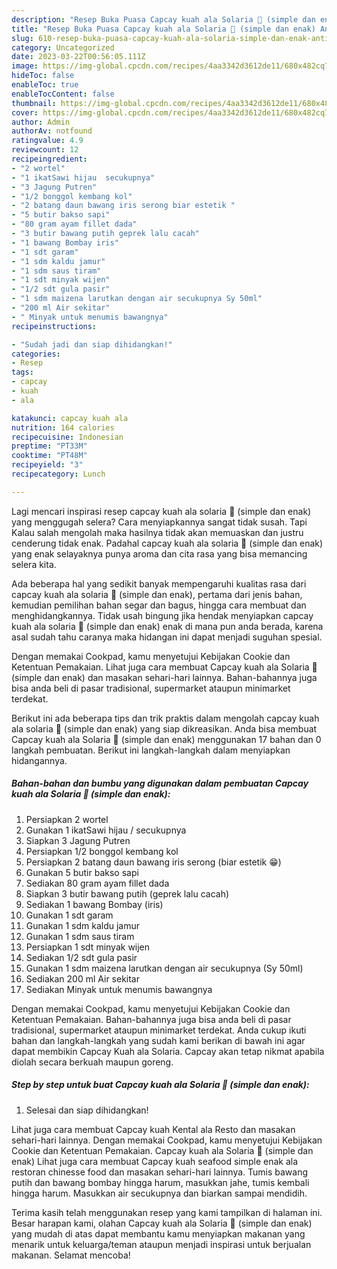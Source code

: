 ```yaml
---
description: "Resep Buka Puasa Capcay kuah ala Solaria 🥰 (simple dan enak) Anti Gagal"
title: "Resep Buka Puasa Capcay kuah ala Solaria 🥰 (simple dan enak) Anti Gagal"
slug: 610-resep-buka-puasa-capcay-kuah-ala-solaria-simple-dan-enak-anti-gagal
category: Uncategorized
date: 2023-03-22T00:56:05.111Z
image: https://img-global.cpcdn.com/recipes/4aa3342d3612de11/680x482cq70/capcay-kuah-ala-solaria-simple-dan-enak-foto-resep-utama.jpg
hideToc: false
enableToc: true
enableTocContent: false
thumbnail: https://img-global.cpcdn.com/recipes/4aa3342d3612de11/680x482cq70/capcay-kuah-ala-solaria-simple-dan-enak-foto-resep-utama.jpg
cover: https://img-global.cpcdn.com/recipes/4aa3342d3612de11/680x482cq70/capcay-kuah-ala-solaria-simple-dan-enak-foto-resep-utama.jpg
author: Admin
authorAv: notfound
ratingvalue: 4.9
reviewcount: 12
recipeingredient:
- "2 wortel"
- "1 ikatSawi hijau  secukupnya"
- "3 Jagung Putren"
- "1/2 bonggol kembang kol"
- "2 batang daun bawang iris serong biar estetik "
- "5 butir bakso sapi"
- "80 gram ayam fillet dada"
- "3 butir bawang putih geprek lalu cacah"
- "1 bawang Bombay iris"
- "1 sdt garam"
- "1 sdm kaldu jamur"
- "1 sdm saus tiram"
- "1 sdt minyak wijen"
- "1/2 sdt gula pasir"
- "1 sdm maizena larutkan dengan air secukupnya Sy 50ml"
- "200 ml Air sekitar"
- " Minyak untuk menumis bawangnya"
recipeinstructions:

- "Sudah jadi dan siap dihidangkan!"
categories:
- Resep
tags:
- capcay
- kuah
- ala

katakunci: capcay kuah ala 
nutrition: 164 calories
recipecuisine: Indonesian
preptime: "PT33M"
cooktime: "PT48M"
recipeyield: "3"
recipecategory: Lunch

---
```



Lagi mencari inspirasi resep capcay kuah ala solaria 🥰 (simple dan enak) yang menggugah selera? Cara menyiapkannya sangat tidak susah. Tapi Kalau salah mengolah maka hasilnya tidak akan memuaskan dan justru cenderung tidak enak. Padahal capcay kuah ala solaria 🥰 (simple dan enak) yang enak selayaknya punya aroma dan cita rasa yang bisa memancing selera kita.


Ada beberapa hal yang sedikit banyak mempengaruhi kualitas rasa dari capcay kuah ala solaria 🥰 (simple dan enak), pertama dari jenis bahan, kemudian pemilihan bahan segar dan bagus, hingga cara membuat dan menghidangkannya. Tidak usah bingung jika hendak menyiapkan capcay kuah ala solaria 🥰 (simple dan enak) enak di mana pun anda berada, karena asal sudah tahu caranya maka hidangan ini dapat menjadi suguhan spesial.

Dengan memakai Cookpad, kamu menyetujui Kebijakan Cookie dan Ketentuan Pemakaian. Lihat juga cara membuat Capcay kuah ala Solaria 🥰 (simple dan enak) dan masakan sehari-hari lainnya. Bahan-bahannya juga bisa anda beli di pasar tradisional, supermarket ataupun minimarket terdekat.


Berikut ini ada beberapa tips dan trik praktis dalam mengolah capcay kuah ala solaria 🥰 (simple dan enak) yang siap dikreasikan. Anda bisa membuat Capcay kuah ala Solaria 🥰 (simple dan enak) menggunakan 17 bahan dan 0 langkah pembuatan. Berikut ini langkah-langkah dalam menyiapkan hidangannya.

<!--inarticleads1-->

##### Bahan-bahan dan bumbu yang digunakan dalam pembuatan Capcay kuah ala Solaria 🥰 (simple dan enak):

1. Persiapkan 2 wortel
1. Gunakan 1 ikatSawi hijau / secukupnya
1. Siapkan 3 Jagung Putren
1. Persiapkan 1/2 bonggol kembang kol
1. Persiapkan 2 batang daun bawang iris serong (biar estetik 😁)
1. Gunakan 5 butir bakso sapi
1. Sediakan 80 gram ayam fillet dada
1. Siapkan 3 butir bawang putih (geprek lalu cacah)
1. Sediakan 1 bawang Bombay (iris)
1. Gunakan 1 sdt garam
1. Gunakan 1 sdm kaldu jamur
1. Gunakan 1 sdm saus tiram
1. Persiapkan 1 sdt minyak wijen
1. Sediakan 1/2 sdt gula pasir
1. Gunakan 1 sdm maizena larutkan dengan air secukupnya (Sy 50ml)
1. Sediakan 200 ml Air sekitar
1. Sediakan  Minyak untuk menumis bawangnya


Dengan memakai Cookpad, kamu menyetujui Kebijakan Cookie dan Ketentuan Pemakaian. Bahan-bahannya juga bisa anda beli di pasar tradisional, supermarket ataupun minimarket terdekat. Anda cukup ikuti bahan dan langkah-langkah yang sudah kami berikan di bawah ini agar dapat membikin Capcay Kuah ala Solaria. Capcay akan tetap nikmat apabila diolah secara berkuah maupun goreng. 

<!--inarticleads2-->

##### Step by step untuk buat Capcay kuah ala Solaria 🥰 (simple dan enak):


1. Selesai dan siap dihidangkan!

Lihat juga cara membuat Capcay kuah Kental ala Resto dan masakan sehari-hari lainnya. Dengan memakai Cookpad, kamu menyetujui Kebijakan Cookie dan Ketentuan Pemakaian. Capcay kuah ala Solaria 🥰 (simple dan enak) Lihat juga cara membuat Capcay kuah seafood simple enak ala restoran chinesse food dan masakan sehari-hari lainnya. Tumis bawang putih dan bawang bombay hingga harum, masukkan jahe, tumis kembali hingga harum. Masukkan air secukupnya dan biarkan sampai mendidih. 

Terima kasih telah menggunakan resep yang kami tampilkan di halaman ini. Besar harapan kami, olahan Capcay kuah ala Solaria 🥰 (simple dan enak) yang mudah di atas dapat membantu kamu menyiapkan makanan yang menarik untuk keluarga/teman ataupun menjadi inspirasi untuk berjualan makanan. Selamat mencoba!
